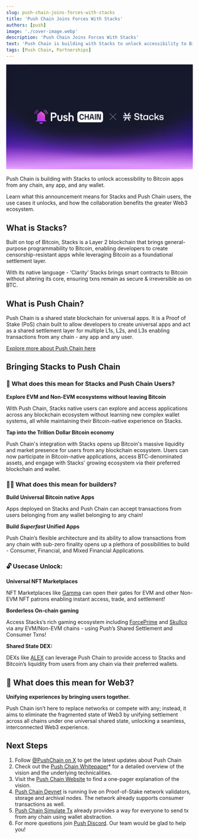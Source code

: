 ```yaml
---
slug: push-chain-joins-forces-with-stacks
title: 'Push Chain Joins Forces With Stacks'
authors: [push]
image: './cover-image.webp'
description: 'Push Chain Joins Forces With Stacks'
text: 'Push Chain is building with Stacks to unlock accessibility to Bitcoin apps from any chain, any app, and any wallet.'
tags: [Push Chain, Partnerships]
---
```


![Cover image of Push Chain Join Forces With Morph ](./cover-image.webp)

<!--truncate-->

Push Chain is building with Stacks to unlock accessibility to Bitcoin apps from any chain, any app, and any wallet.

Learn what this announcement means for Stacks and Push Chain users, the use cases it unlocks, and how the collaboration benefits the greater Web3 ecosystem.

## What is Stacks?

Built on top of Bitcoin, Stacks is a Layer 2 blockchain that brings general-purpose programmability to Bitcoin, enabling developers to create censorship-resistant apps while leveraging Bitcoin as a foundational settlement layer.

With its native language - ‘Clarity’ Stacks brings smart contracts to Bitcoin without altering its core, ensuring txns remain as secure & irreversible as on BTC.

## What is Push Chain?

Push Chain is a shared state blockchain for universal apps. It is a Proof of Stake (PoS) chain built to allow developers to create universal apps and act as a shared settlement layer for multiple L1s, L2s, and L3s enabling transactions from any chain - any app and any user.

[Explore more about Push Chain here](https://push.org/)

## Bringing Stacks to Push Chain

### 👥 What does this mean for Stacks and Push Chain Users?

**Explore EVM and Non-EVM ecosystems without leaving Bitcoin**

With Push Chain, Stacks native users can explore and access applications across any blockchain ecosystem without learning new complex wallet systems, all while maintaining their Bitcoin-native experience on Stacks.

**Tap into the Trillion Dollar Bitcoin economy**

Push Chain's integration with Stacks opens up Bitcoin's massive liquidity and market presence for users from any blockchain ecosystem. Users can now participate in Bitcoin-native applications, access BTC-denominated assets, and engage with Stacks' growing ecosystem via their preferred blockchain and wallet.

### 👷‍♂️ What does this mean for builders?

**Build Universal Bitcoin native Apps**

Apps deployed on Stacks and Push Chain can accept transactions from users belonging from any wallet belonging to any chain!

**Build *Superfast* Unified Apps**

Push Chain’s flexible architecture and its ability to allow transactions from any chain with sub-zero finality opens up a plethora of possibilities to build - Consumer, Financial, and Mixed Financial Applications.

### 🔓 Usecase Unlock:

**Universal NFT Marketplaces**

NFT Marketplaces like [Gamma](https://gamma.io/) can open their gates for EVM and other Non-EVM NFT patrons enabling instant access, trade, and settlement!

**Borderless On-chain gaming**

Access Stacks’s rich gaming ecosystem including [ForcePrime](https://forceprime.io/) and [Skullco](https://www.skullco.in/) via any EVM/Non-EVM chains - using Push’s Shared Settlement and Consumer Txns!

**Shared State DEX:**

DEXs like [ALEX](https://app.alexlab.co/) can leverage Push Chain to provide access to Stacks and Bitcoin’s liquidity from users from any chain via their preferred wallets.

## 🌌 What does this mean for Web3?

**Unifying experiences by bringing users together.**

Push Chain isn’t here to replace networks or compete with any; instead, it aims to eliminate the fragmented state of Web3 by unifying settlement across all chains under one universal shared state, unlocking a seamless, interconnected Web3 experience.

## Next Steps

1. Follow [@PushChain on X](https://x.com/PushChain) to get the latest updates about Push Chain
2. Check out the [Push Chain Whitepaper](https://whitepaper.push.org/)\* for a detailed overview of the vision and the underlying technicalities.
3. Visit the [Push Chain Website](https://push.org/chain) to find a one-pager explanation of the vision.
4. [Push Chain Devnet](https://scan.push.org/) is running live on Proof-of-Stake network validators, storage and archival nodes. The network already supports consumer transactions as well.
5. [Push Chain Simulate Tx](https://simulate.push.org/) already provides a way for everyone to send tx from any chain using wallet abstraction.
6. For more questions join [Push Discord](https://discord.com/invite/pushprotocol). Our team would be glad to help you!
